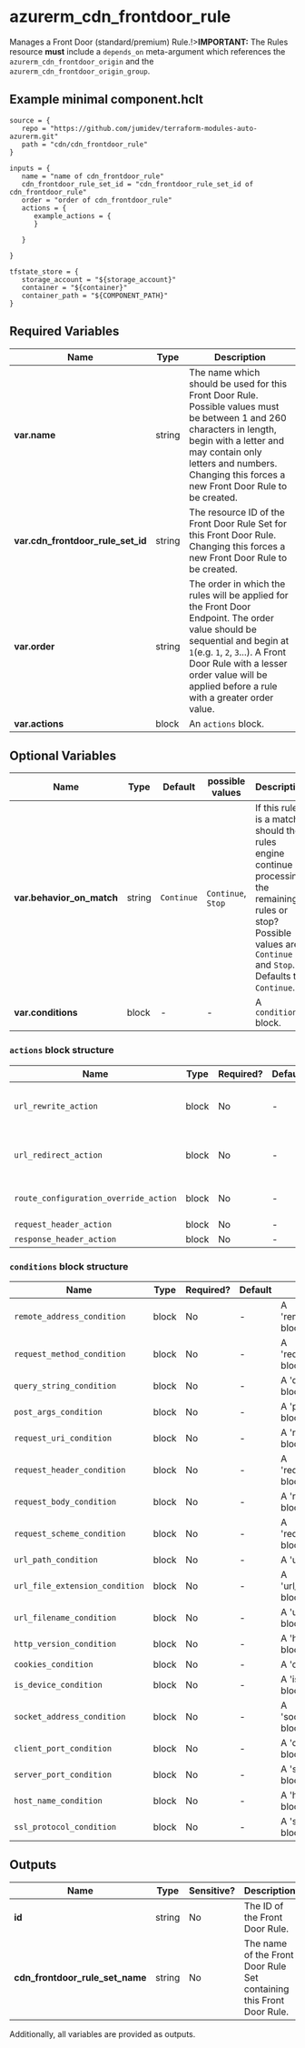 # azurerm_cdn_frontdoor_rule

Manages a Front Door (standard/premium) Rule.!>**IMPORTANT:** The Rules resource **must** include a `depends_on` meta-argument which references the `azurerm_cdn_frontdoor_origin` and the `azurerm_cdn_frontdoor_origin_group`.

## Example minimal component.hclt

```hcl
source = {
   repo = "https://github.com/jumidev/terraform-modules-auto-azurerm.git" 
   path = "cdn/cdn_frontdoor_rule" 
}

inputs = {
   name = "name of cdn_frontdoor_rule" 
   cdn_frontdoor_rule_set_id = "cdn_frontdoor_rule_set_id of cdn_frontdoor_rule" 
   order = "order of cdn_frontdoor_rule" 
   actions = {
      example_actions = {
      }
  
   }
 
}

tfstate_store = {
   storage_account = "${storage_account}" 
   container = "${container}" 
   container_path = "${COMPONENT_PATH}" 
}

```

## Required Variables

| Name | Type |  Description |
| ---- | --------- |  ----------- |
| **var.name** | string |  The name which should be used for this Front Door Rule. Possible values must be between 1 and 260 characters in length, begin with a letter and may contain only letters and numbers. Changing this forces a new Front Door Rule to be created. | 
| **var.cdn_frontdoor_rule_set_id** | string |  The resource ID of the Front Door Rule Set for this Front Door Rule. Changing this forces a new Front Door Rule to be created. | 
| **var.order** | string |  The order in which the rules will be applied for the Front Door Endpoint. The order value should be sequential and begin at `1`(e.g. `1`, `2`, `3`...). A Front Door Rule with a lesser order value will be applied before a rule with a greater order value. | 
| **var.actions** | block |  An `actions` block. | 

## Optional Variables

| Name | Type |  Default  |  possible values |  Description |
| ---- | --------- |  ----------- | ----------- | ----------- |
| **var.behavior_on_match** | string |  `Continue`  |  `Continue`, `Stop`  |  If this rule is a match should the rules engine continue processing the remaining rules or stop? Possible values are `Continue` and `Stop`. Defaults to `Continue`. | 
| **var.conditions** | block |  -  |  -  |  A `conditions` block. | 

### `actions` block structure

| Name | Type | Required? | Default | Description |
| ---- | ---- | --------- | ------- | ----------- |
| `url_rewrite_action` | block | No | - | A 'url_rewrite_action' block. You may **not** have a 'url_rewrite_action' **and** a 'url_redirect_action' defined in the same 'actions' block. |
| `url_redirect_action` | block | No | - | A 'url_redirect_action' block. You may **not** have a 'url_redirect_action' **and** a 'url_rewrite_action' defined in the same 'actions' block. |
| `route_configuration_override_action` | block | No | - | A 'route_configuration_override_action' block. |
| `request_header_action` | block | No | - | A 'request_header_action' block. |
| `response_header_action` | block | No | - | A 'response_header_action' block. |

### `conditions` block structure

| Name | Type | Required? | Default | Description |
| ---- | ---- | --------- | ------- | ----------- |
| `remote_address_condition` | block | No | - | A 'remote_address_condition' block. |
| `request_method_condition` | block | No | - | A 'request_method_condition' block. |
| `query_string_condition` | block | No | - | A 'query_string_condition' block. |
| `post_args_condition` | block | No | - | A 'post_args_condition' block. |
| `request_uri_condition` | block | No | - | A 'request_uri_condition' block. |
| `request_header_condition` | block | No | - | A 'request_header_condition' block. |
| `request_body_condition` | block | No | - | A 'request_body_condition' block. |
| `request_scheme_condition` | block | No | - | A 'request_scheme_condition' block. |
| `url_path_condition` | block | No | - | A 'url_path_condition' block. |
| `url_file_extension_condition` | block | No | - | A 'url_file_extension_condition' block. |
| `url_filename_condition` | block | No | - | A 'url_filename_condition' block. |
| `http_version_condition` | block | No | - | A 'http_version_condition' block. |
| `cookies_condition` | block | No | - | A 'cookies_condition' block. |
| `is_device_condition` | block | No | - | A 'is_device_condition' block. |
| `socket_address_condition` | block | No | - | A 'socket_address_condition' block. |
| `client_port_condition` | block | No | - | A 'client_port_condition' block. |
| `server_port_condition` | block | No | - | A 'server_port_condition' block. |
| `host_name_condition` | block | No | - | A 'host_name_condition' block. |
| `ssl_protocol_condition` | block | No | - | A 'ssl_protocol_condition' block. |



## Outputs

| Name | Type | Sensitive? | Description |
| ---- | ---- | --------- | --------- |
| **id** | string | No  | The ID of the Front Door Rule. | 
| **cdn_frontdoor_rule_set_name** | string | No  | The name of the Front Door Rule Set containing this Front Door Rule. | 

Additionally, all variables are provided as outputs.
